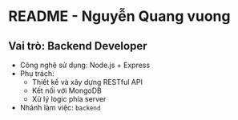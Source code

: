 # README - Nguyễn Quang vuong

## Vai trò: Backend Developer

- Công nghệ sử dụng: Node.js + Express
- Phụ trách:
  - Thiết kế và xây dựng RESTful API
  - Kết nối với MongoDB
  - Xử lý logic phía server
- Nhánh làm việc: `backend`
